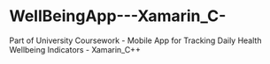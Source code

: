 # WellBeingApp---Xamarin_C-
Part of University Coursework - Mobile App for Tracking Daily Health Wellbeing Indicators - Xamarin_C++
